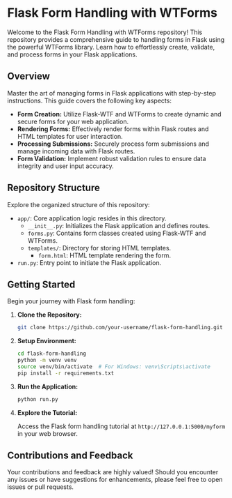# Flask Form Handling with WTForms

Welcome to the Flask Form Handling with WTForms repository! This repository provides a comprehensive guide to handling forms in Flask using the powerful WTForms library. Learn how to effortlessly create, validate, and process forms in your Flask applications.

## Overview

Master the art of managing forms in Flask applications with step-by-step instructions. This guide covers the following key aspects:

- **Form Creation:** Utilize Flask-WTF and WTForms to create dynamic and secure forms for your web application.
- **Rendering Forms:** Effectively render forms within Flask routes and HTML templates for user interaction.
- **Processing Submissions:** Securely process form submissions and manage incoming data with Flask routes.
- **Form Validation:** Implement robust validation rules to ensure data integrity and user input accuracy.

## Repository Structure

Explore the organized structure of this repository:

- `app/`: Core application logic resides in this directory.
  - `__init__.py`: Initializes the Flask application and defines routes.
  - `forms.py`: Contains form classes created using Flask-WTF and WTForms.
  - `templates/`: Directory for storing HTML templates.
    - `form.html`: HTML template rendering the form.
- `run.py`: Entry point to initiate the Flask application.

## Getting Started

Begin your journey with Flask form handling:

1. **Clone the Repository:**

    ```bash
    git clone https://github.com/your-username/flask-form-handling.git
    ```

2. **Setup Environment:**

    ```bash
    cd flask-form-handling
    python -m venv venv
    source venv/bin/activate  # For Windows: venv\Scripts\activate
    pip install -r requirements.txt
    ```

3. **Run the Application:**

    ```bash
    python run.py
    ```

4. **Explore the Tutorial:**

    Access the Flask form handling tutorial at `http://127.0.0.1:5000/myform` in your web browser.

## Contributions and Feedback

Your contributions and feedback are highly valued! Should you encounter any issues or have suggestions for enhancements, please feel free to open issues or pull requests.
